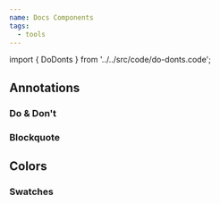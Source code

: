 ```yaml
---
name: Docs Components
tags:
  - tools
---
```


<!-- CODE IMPORTS -->

<!-- prettier-ignore -->
import { DoDonts } from '../../src/code/do-donts.code';

<!-- END CODE IMPORTS -->

<DocHeader props={props}/>

## Annotations

### Do & Don't

<DoDonts />

### Blockquote

## Colors

### Swatches
